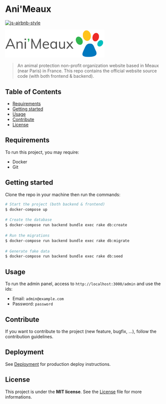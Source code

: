 # Ani'Meaux

[![js-airbnb-style](https://img.shields.io/badge/code_style-airbnb-brightgreen.svg?style=flat-square)](https://github.com/airbnb/javascript)

<a href="https://www.animeaux.org/?utm_source=github&utm_medium=logo" title="Ani'Meaux">
  <img src="logo-simple.png" width="320" alt="Logo Ani'Meaux"/>
</a>

> An animal protection non-profit organization website based in Meaux (near Paris) in France. This repo contains the official website source code (with both frontend & backend).

## Table of Contents

- [Requirements](#requirements)
- [Getting started](#getting-started)
- [Usage](#usage)
- [Contribute](#contribute)
- [License](#license)

## Requirements

To run this project, you may require:

- Docker
- Git

## Getting started

Clone the repo in your machine then run the commands:

``` bash
# Start the project (both backend & frontend)
$ docker-compose up

# Create the database
$ docker-compose run backend bundle exec rake db:create

# Run the migrations
$ docker-compose run backend bundle exec rake db:migrate

# Generate fake data
$ docker-compose run backend bundle exec rake db:seed
```

## Usage

To run the admin panel, access to `http://localhost:3000/admin` and use the ids:

- Email: `admin@example.com`
- Password: `password`

## Contribute

If you want to contribute to the project (new feature, bugfix, ...), follow the contribution guidelines.

## Deployment

See [Deployment](./docs/DEPLOYMENT) for production deploy instructions.

## License

This project is under the **MIT license**. See the [License](./LICENSE) file for more informations.
